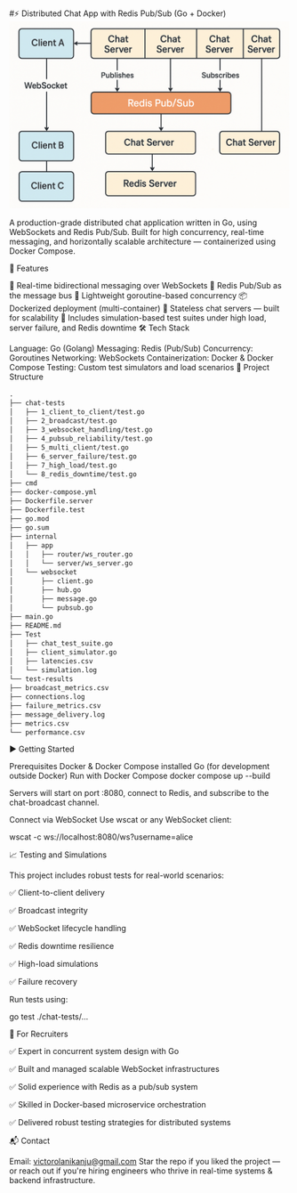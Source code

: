 #⚡ Distributed Chat App with Redis Pub/Sub (Go + Docker)
![System Architecture](./chatapp.png)


A production-grade distributed chat application written in Go, using WebSockets and Redis Pub/Sub. Built for high concurrency, real-time messaging, and horizontally scalable architecture — containerized using Docker Compose.

🚀 Features

🔌 Real-time bidirectional messaging over WebSockets
📡 Redis Pub/Sub as the message bus
🧵 Lightweight goroutine-based concurrency
📦 Dockerized deployment (multi-container)
💬 Stateless chat servers — built for scalability
🧪 Includes simulation-based test suites under high load, server failure, and Redis downtime
🛠️ Tech Stack

Language: Go (Golang)
Messaging: Redis (Pub/Sub)
Concurrency: Goroutines
Networking: WebSockets
Containerization: Docker & Docker Compose
Testing: Custom test simulators and load scenarios
📂 Project Structure

```
.
├── chat-tests
│   ├── 1_client_to_client/test.go
│   ├── 2_broadcast/test.go
│   ├── 3_websocket_handling/test.go
│   ├── 4_pubsub_reliability/test.go
│   ├── 5_multi_client/test.go
│   ├── 6_server_failure/test.go
│   ├── 7_high_load/test.go
│   └── 8_redis_downtime/test.go
├── cmd
├── docker-compose.yml
├── Dockerfile.server
├── Dockerfile.test
├── go.mod
├── go.sum
├── internal
│   ├── app
│   │   ├── router/ws_router.go
│   │   └── server/ws_server.go
│   └── websocket
│       ├── client.go
│       ├── hub.go
│       ├── message.go
│       └── pubsub.go
├── main.go
├── README.md
├── Test
│   ├── chat_test_suite.go
│   ├── client_simulator.go
│   ├── latencies.csv
│   └── simulation.log
└── test-results
├── broadcast_metrics.csv
├── connections.log
├── failure_metrics.csv
├── message_delivery.log
├── metrics.csv
└── performance.csv
```

▶️ Getting Started

Prerequisites
Docker & Docker Compose installed
Go (for development outside Docker)
Run with Docker Compose
docker compose up --build

Servers will start on port :8080, connect to Redis, and subscribe to the chat-broadcast channel.

Connect via WebSocket
Use wscat or any WebSocket client:

wscat -c ws://localhost:8080/ws?username=alice

📈 Testing and Simulations

This project includes robust tests for real-world scenarios:

✅ Client-to-client delivery

✅ Broadcast integrity

✅ WebSocket lifecycle handling

✅ Redis downtime resilience

✅ High-load simulations

✅ Failure recovery

Run tests using:

go test ./chat-tests/...

💼 For Recruiters

✅ Expert in concurrent system design with Go

✅ Built and managed scalable WebSocket infrastructures

✅ Solid experience with Redis as a pub/sub system

✅ Skilled in Docker-based microservice orchestration

✅ Delivered robust testing strategies for distributed systems


📬 Contact

Email: victorolanikanju@gmail.com
Star the repo if you liked the project — or reach out if you're hiring engineers who thrive in real-time systems & backend infrastructure.
